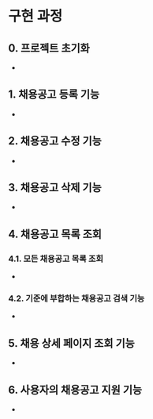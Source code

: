 # 구현 과정

## 0. 프로젝트 초기화
* 

## 1. 채용공고 등록 기능
*

## 2. 채용공고 수정 기능
*

## 3. 채용공고 삭제 기능
*

## 4. 채용공고 목록 조회
### 4.1. 모든 채용공고 목록 조회
* 

### 4.2. 기준에 부합하는 채용공고 검색 기능
* 

## 5. 채용 상세 페이지 조회 기능
*

## 6. 사용자의 채용공고 지원 기능
*